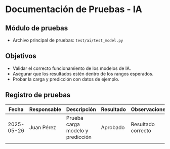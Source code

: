 # Documentación de Pruebas - IA

## Módulo de pruebas

- Archivo principal de pruebas: `test/ai/test_model.py`

## Objetivos

- Validar el correcto funcionamiento de los modelos de IA.
- Asegurar que los resultados estén dentro de los rangos esperados.
- Probar la carga y predicción con datos de ejemplo.

## Registro de pruebas

| Fecha       | Responsable | Descripción                         | Resultado    | Observaciones          |
|-------------|-------------|-----------------------------------|--------------|-----------------------|
| 2025-05-26  | Juan Pérez  | Prueba carga modelo y predicción  | Aprobado     | Resultado correcto     |
|             |             |                                   |              |                       |
